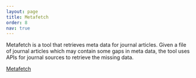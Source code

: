 ```yaml
---
layout: page
title: Metafetch
order: 8
nav: true
---
```


Metafetch is a tool that retrieves meta data for journal articles. Given a file of journal articles which may contain some gaps in meta data, the tool uses APIs for journal sources to retrieve the missing data.

<a href="https://metafetch.vercel.app" target="_blank">Metafetch</a>